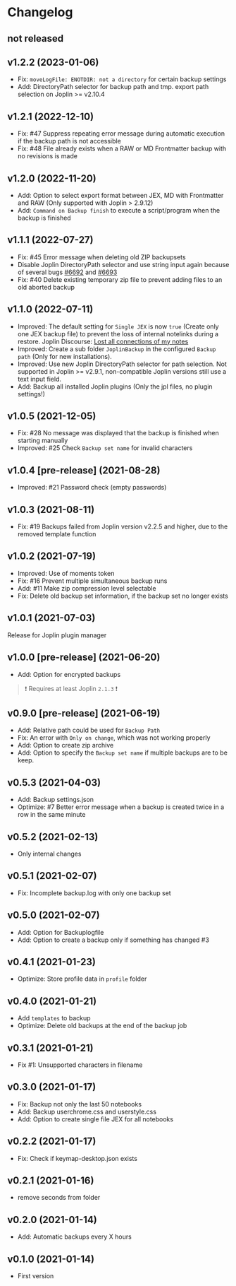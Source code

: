 # Changelog

## not released

## v1.2.2 (2023-01-06)

- Fix: `moveLogFile: ENOTDIR: not a directory` for certain backup settings
- Add: DirectoryPath selector for backup path and tmp. export path selection on Joplin >= v2.10.4

## v1.2.1 (2022-12-10)

- Fix: #47 Suppress repeating error message during automatic execution if the backup path is not accessible
- Fix: #48 File already exists when a RAW or MD Frontmatter backup with no revisions is made

## v1.2.0 (2022-11-20)

- Add: Option to select export format between JEX, MD with Frontmatter and RAW (Only supported with Joplin > 2.9.12)
- Add: `Command on Backup finish` to execute a script/program when the backup is finished

## v1.1.1 (2022-07-27)

- Fix: #45 Error message when deleting old ZIP backupsets
- Disable Joplin DirectoryPath selector and use string input again because of several bugs [#6692](https://github.com/laurent22/joplin/issues/6692) and [#6693](https://github.com/laurent22/joplin/issues/6693)
- Fix: #40 Delete existing temporary zip file to prevent adding files to an old aborted backup

## v1.1.0 (2022-07-11)

- Improved: The default setting for `Single JEX` is now `true` (Create only one JEX backup file) to prevent the loss of internal notelinks during a restore. Joplin Discourse: [Lost all connections of my notes](https://discourse.joplinapp.org/t/lost-all-connections-of-my-notes/25464)
- Improved: Create a sub folder `JoplinBackup` in the configured `Backup path` (Only for new installations).
- Improved: Use new Joplin DirectoryPath selector for path selection. Not supported in Joplin >= v2.9.1, non-compatible Joplin versions still use a text input field.
- Add: Backup all installed Joplin plugins (Only the jpl files, no plugin settings!)

## v1.0.5 (2021-12-05)

- Fix: #28 No message was displayed that the backup is finished when starting manually
- Improved: #25 Check `Backup set name` for invalid characters

## v1.0.4 [pre-release] (2021-08-28)

- Improved: #21 Password check (empty passwords)

## v1.0.3 (2021-08-11)

- Fix: #19 Backups failed from Joplin version v2.2.5 and higher, due to the removed template function

## v1.0.2 (2021-07-19)

- Improved: Use of moments token
- Fix: #16 Prevent multiple simultaneous backup runs
- Add: #11 Make zip compression level selectable
- Fix: Delete old backup set information, if the backup set no longer exists

## v1.0.1 (2021-07-03)

Release for Joplin plugin manager

## v1.0.0 [pre-release] (2021-06-20)

- Add: Option for encrypted backups

> ❗️ Requires at least Joplin `2.1.3` ❗️

## v0.9.0 [pre-release] (2021-06-19)

- Add: Relative path could be used for `Backup Path`
- Fix: An error with `Only on change`, which was not working properly
- Add: Option to create zip archive
- Add: Option to specify the `Backup set name` if multiple backups are to be keep.

## v0.5.3 (2021-04-03)

- Add: Backup settings.json
- Optimize: #7 Better error message when a backup is created twice in a row in the same minute

## v0.5.2 (2021-02-13)

- Only internal changes

## v0.5.1 (2021-02-07)

- Fix: Incomplete backup.log with only one backup set

## v0.5.0 (2021-02-07)

- Add: Option for Backuplogfile
- Add: Option to create a backup only if something has changed #3

## v0.4.1 (2021-01-23)

- Optimize: Store profile data in `profile` folder

## v0.4.0 (2021-01-21)

- Add `templates` to backup
- Optimize: Delete old backups at the end of the backup job

## v0.3.1 (2021-01-21)

- Fix #1: Unsupported characters in filename

## v0.3.0 (2021-01-17)

- Fix: Backup not only the last 50 notebooks
- Add: Backup userchrome.css and userstyle.css
- Add: Option to create single file JEX for all notebooks

## v0.2.2 (2021-01-17)

- Fix: Check if keymap-desktop.json exists

## v0.2.1 (2021-01-16)

- remove seconds from folder

## v0.2.0 (2021-01-14)

- Add: Automatic backups every X hours

## v0.1.0 (2021-01-14)

- First version

